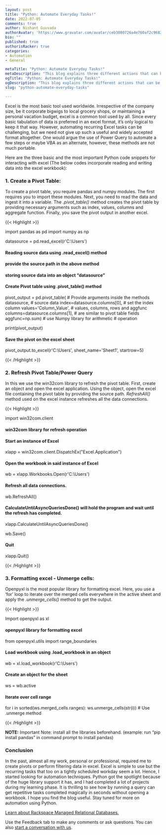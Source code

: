 ```yaml
---
layout: post
title: "Python: Automate Everyday Tasks!"
date: 2022-07-05
comments: true
author: Nishant Guvvada
authorAvatar: 'https://www.gravatar.com/avatar/ceb3080726a4e760af2c968219f8bbed'
bio: ""
published: true
authorisRacker: true
categories: 
- Automation
- General

metaTitle: "Python: Automate Everyday Tasks!"
metaDescription: "This blog explains three different actions that can be automated and performed with Python on Excel"
ogTitle: "Python: Automate Everyday Tasks!"
ogDescription: "This blog explains three different actions that can be automated and performed with Python on Excel"
slug: "python-automate-everyday-tasks" 

---
```


Excel is the most basic tool used worldwide. Irrespective of the company size, be it corporate bigwigs to local grocery shops, or maintaining a personal vacation budget, excel is a common tool used by all. Since every basic tabulation of data is preferred in an excel format, it’s only logical to keep it that way. However, automating recurring Excel tasks can be challenging, but we need not give up such a useful and widely accepted format altogether. One would argue the use of Power Query to automate a few steps or maybe VBA as an alternate, however, these methods are not much portable.

<!--more-->

Here are the three basic and the most important Python code snippets for interacting with excel (The below codes incorporate reading and writing data into the excel workbook):

### 1. Create a Pivot Table:
To create a pivot table, you require pandas and numpy modules. The first requires you to import these modules. Next, you need to read the data and ingest it into a variable. The *.pivot_table()* method creates the pivot table by providing necessary arguments such as index, values, columns and aggregate function. Finally, you save the pivot output in another excel.

{{< Highlight >}}

import pandas as pd
import numpy as np

datasource = pd.read_excel(r'C:\Users\')
#### Reading source data using .read_excel() method
#### provide the source path in the above method
#### storing source data into an object “datasource”

#### Create Pivot table using .pivot_table() method
pivot_output = pd.pivot_table(		# Provide arguments inside the methods
    datasource,				# source data
    index=datasource.columns[0],	# set the index column
    values='Column_Value',		# values, columns, rows and aggfunc
    columns=datasource.columns[1],	# are similar to pivot table fields
    aggfunc=np.sum)			# use Numpy library for arithmetic
					# operation

print(pivot_output)

#### Save the pivot on the excel sheet
pivot_output.to_excel(r'C:\Users\', sheet_name='Sheet1', startrow=5)

{{< /Highlight >}}


###  2.	Refresh Pivot Table/Power Query

In this we use the win32com library to refresh the pivot table. First, create an object and open the excel application. Using the object, open the excel file containing the pivot table by providing the source path. *RefreshAll()* method used on the excel instance refreshes all the data connections.

{{< Highlight >}}

import win32com.client
#### win32com library for refresh operation

#### Start an instance of Excel
xlapp = win32com.client.DispatchEx("Excel.Application")

#### Open the workbook in said instance of Excel
wb = xlapp.Workbooks.Open(r'C:\Users\')

#### Refresh all data connections.
wb.RefreshAll()

#### CalculateUntilAsyncQueriesDone() will hold the program and wait until the refresh has completed.
xlapp.CalculateUntilAsyncQueriesDone()

wb.Save()

#### Quit
xlapp.Quit()

{{< /Highlight >}}


### 3.	Formatting excel - Unmerge cells:

Openpyxl is the most popular library for formatting excel. Here, you use a ‘for’ loop to iterate over the merged cells everywhere in the active sheet and apply the *.unmerge_cells()* method to get the output.

{{< Highlight >}}

Import openpyxl as xl
#### openpyxl library for formatting excel
from openpyxl.utils import range_boundaries

#### Load workbook using .load_workbook in an object
wb = xl.load_workbook(r'C:\Users\')

#### Create an object for the sheet
ws = wb.active

#### Iterate over cell range
for i in sorted(ws.merged_cells.ranges):
    ws.unmerge_cells(str(i)) 			# Use .unmerge method

{{< /Highlight >}}

**NOTE:** Important Note: install all the libraries beforehand. (example: run “pip install pandas” in command prompt to install pandas)


### Conclusion
In the past, almost all my work, personal or professional, required me to create pivots or perform filtering data in excel. Excel is simple to use but the recurring tasks that too on a tightly scheduled workday seem a lot. Hence, I started looking for automation techniques. Python got the spotlight because of the huge library support it has, and I had completed a lot of projects during my learning phase. It is thrilling to see how by running a query can get repetitive tasks completed magically in seconds without opening a workbook. I hope you find the blog useful. Stay tuned for more on automation using Python. 


<a class="cta purple" id="cta" href="https://www.rackspace.com/data/managed-sql"> Learn about Rackspace Managed Relational Databases.</a>


Use the Feedback tab to make any comments or ask questions. You can also
[start a conversation with us](https://www.rackspace.com/contact).